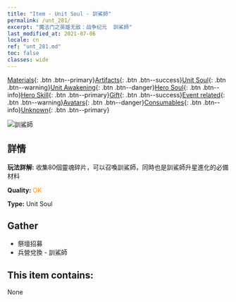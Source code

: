 ```yaml
---
title: "Item - Unit Soul - 訓鯊師"
permalink: /unt_281/
excerpt: "魔法门之英雄无敌：战争纪元  訓鯊師"
last_modified_at: 2021-07-06
locale: cn
ref: "unt_281.md"
toc: false
classes: wide
---
```

 [Materials](/ItemsCN/){: .btn .btn--primary}[Artifacts](/ItemsCN/Artifacts/){: .btn .btn--success}[Unit Soul](/ItemsCN/UnitSoul/){: .btn .btn--warning}[Unit Awakening](/ItemsCN/UnitAwakening/){: .btn .btn--danger}[Hero Soul](/ItemsCN/HeroSoul/){: .btn .btn--info}[Hero Skill](/ItemsCN/HeroSkill/){: .btn .btn--primary}[Gift](/ItemsCN/Gift/){: .btn .btn--success}[Event related](/ItemsCN/Events/){: .btn .btn--warning}[Avatars](/ItemsCN/Avatars/){: .btn .btn--danger}[Consumables](/ItemsCN/Consumables/){: .btn .btn--info}[Unknown](/ItemsCN/Unknown/){: .btn .btn--primary}

 ![訓鯊師](/images/u/ti_xunshashi.jpg)

## 詳情
 **玩法詳解:** 收集80個靈魂碎片，可以召喚訓鯊師，同時也是訓鯊師升星進化的必備材料

 **Quality:** <span style="color: #FF8C00">OK</span>

 **Type:** Unit Soul

## Gather

*    祭壇招募 
*    兵營兌換 - 訓鯊師 

## This item contains:

  None

